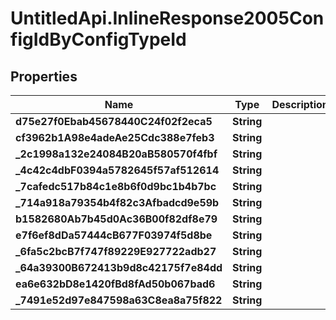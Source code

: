 # UntitledApi.InlineResponse2005ConfigIdByConfigTypeId

## Properties

Name | Type | Description | Notes
------------ | ------------- | ------------- | -------------
**d75e27f0Ebab45678440C24f02f2eca5** | **String** |  | [optional] 
**cf3962b1A98e4adeAe25Cdc388e7feb3** | **String** |  | [optional] 
**_2c1998a132e24084B20aB580570f4fbf** | **String** |  | [optional] 
**_4c42c4dbF0394a5782645f57af512614** | **String** |  | [optional] 
**_7cafedc517b84c1e8b6f0d9bc1b4b7bc** | **String** |  | [optional] 
**_714a918a79354b4f82c3Afbadcd9e59b** | **String** |  | [optional] 
**b1582680Ab7b45d0Ac36B00f82df8e79** | **String** |  | [optional] 
**e7f6ef8dDa57444cB677F03974f5d8be** | **String** |  | [optional] 
**_6fa5c2bcB7f747f89229E927722adb27** | **String** |  | [optional] 
**_64a39300B672413b9d8c42175f7e84dd** | **String** |  | [optional] 
**ea6e632bD8e1420fBd8fAd50b067bad6** | **String** |  | [optional] 
**_7491e52d97e847598a63C8ea8a75f822** | **String** |  | [optional] 



